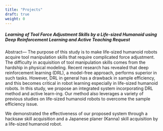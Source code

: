 ```yaml
---
title: "Projects"
draft: true
weight: 0
---
```

##### **<div style="text-align: left;"> Learning of Tool Force Adjustment Skills by a Life-sized Humanoid using Deep Reinforcement Learning and Active Teaching Request </div>**

 <div style="text-align: left;">
  Abstract— The purpose of this study is to make life-sized humanoid robots acquire tool manipulation skills that require complicated force adjustment. The difficulty in acquisition of tool manipulation skills comes from the hardship in physical
modeling. Recent research has revealed that deep reinforcement learning (DRL), a model-free approach, performs superior in such tasks. However, DRL in general has a drawback in sample efficiency, and this becomes critical in robot learning especially in life-sized humanoid robots. In this study, we propose an integrated system incorporating DRL method and active learn-ing. Our method also leverages a variety of previous studies on life-sized humanoid robots to overcome the sample efficiency
issue. 

  We demonstrated the effectiveness of our proposed system through a hacksaw skill acquisition and a Japanese planer (Kanna) skill acquisition by a life-sized humanoid robot.
 </div>
<!-- ![エビフライトライアングル](http://i.imgur.com/Jjwsc.jpg "サンプル") -->
